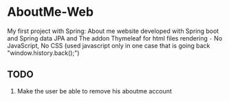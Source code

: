 # AboutMe-Web
My first project with Spring: About me website developed with Spring boot and Spring data JPA and The addon Thymeleaf for html files rendering
`-` No JavaScript, No CSS (used javascript only in one case that is going back "window.history.back();")


## TODO
1. Make the user be able to remove his aboutme account
